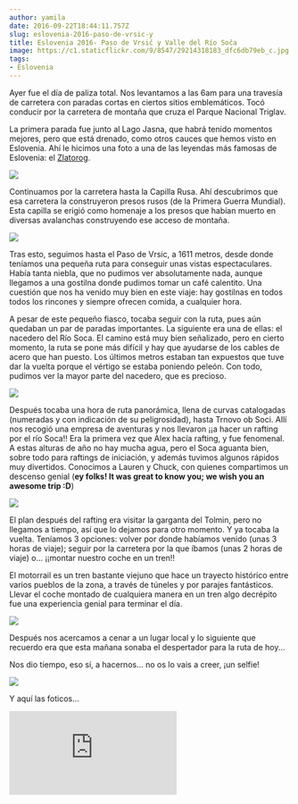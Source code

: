 ```yaml
---
author: yamila
date: 2016-09-22T18:44:11.757Z
slug: eslovenia-2016-paso-de-vrsic-y
title: Eslovenia 2016- Paso de Vrsič y Valle del Río Soča
image: https://c1.staticflickr.com/9/8547/29214318183_dfc6db79eb_c.jpg
tags:
- Eslovenia
---
```


Ayer fue el día de paliza total. Nos levantamos a las 6am para una travesía de carretera con paradas cortas en ciertos sitios emblemáticos. Tocó conducir por la carretera de montaña que cruza el Parque Nacional Triglav.

La primera parada fue junto al Lago Jasna, que habrá tenido momentos mejores, pero que está drenado, como otros cauces que hemos visto en Eslovenia. Ahí le hicimos una foto a una de las leyendas más famosas de Eslovenia: el <a href="https://es.m.wikipedia.org/wiki/Zlatorog" target="_new">Zlatorog</a>.

<img src="https://c1.staticflickr.com/9/8558/29840382125_24bd4f8d4e_c.jpg" />

Continuamos por la carretera hasta la Capilla Rusa. Ahí descubrimos que esa carretera la construyeron presos rusos (de la Primera Guerra Mundial). Esta capilla se erigió como homenaje a los presos que habían muerto en diversas avalanchas construyendo ese acceso de montaña.

<img src="https://c1.staticflickr.com/9/8154/29840385385_0448e39964_c.jpg" />

Tras esto, seguimos hasta el Paso de Vrsic, a 1611 metros, desde donde teníamos una pequeña ruta para conseguir unas vistas espectaculares. Había tanta niebla, que no pudimos ver absolutamente nada, aunque llegamos a una gostilna donde pudimos tomar un café calentito. Una cuestión que nos ha venido muy bien en este viaje: hay gostilnas en todos todos los rincones y siempre ofrecen comida, a cualquier hora.

A pesar de este pequeño fiasco, tocaba seguir con la ruta, pues aún quedaban un par de paradas importantes. La siguiente era una de ellas: el nacedero del Río Soca. El camino está muy bien señalizado, pero en cierto momento, la ruta se pone más difícil y hay que ayudarse de los cables de acero que han puesto. Los últimos metros estaban tan expuestos que tuve dar la vuelta porque el vértigo se estaba poniendo peleón. Con todo, pudimos ver la mayor parte del nacedero, que es precioso.

<img src="https://c1.staticflickr.com/9/8547/29214318183_dfc6db79eb_c.jpg" />

Después tocaba una hora de ruta panorámica, llena de curvas catalogadas (numeradas y con indicación de su peligrosidad), hasta Trnovo ob Soci. Allí nos recogió una empresa de aventuras y nos llevaron ¡¡a hacer un rafting por el río Soca!! Era la primera vez que Alex hacía rafting, y fue fenomenal. A estas alturas de año no hay mucha agua, pero el Soca aguanta bien, sobre todo para raftings de iniciación, y además tuvimos algunos rápidos muy divertidos. Conocimos a Lauren y Chuck, con quienes compartimos un descenso genial (<strong>ey folks! It was great to know you; we wish you an awesome trip :D</strong>)

<img src="https://c1.staticflickr.com/9/8016/29565280310_cecf6f8c08_c.jpg" />

El plan después del rafting era visitar la garganta del Tolmin, pero no llegamos a tiempo, así que lo dejamos para otro momento. Y ya tocaba la vuelta. Teníamos 3 opciones: volver por donde habíamos venido (unas 3 horas de viaje); seguir por la carretera por la que íbamos (unas 2 horas de viaje) o... ¡¡montar nuestro coche en un tren!!

El motorrail es un tren bastante viejuno que hace un trayecto histórico entre varios pueblos de la zona, a través de túneles y por parajes fantásticos. Llevar el coche montado de cualquiera manera en un tren algo decrépito fue una experiencia genial para terminar el día.

<img src="https://c1.staticflickr.com/9/8094/29547669050_57a5f2ca0e_c.jpg" />

Después nos acercamos a cenar a un lugar local y lo siguiente que recuerdo era que esta mañana sonaba el despertador para la ruta de hoy...

Nos dio tiempo, eso sí, a hacernos... no os lo vais a creer, ¡un selfie!

<img src="https://c1.staticflickr.com/9/8127/29231346464_4cb0d87357_c.jpg" />

Y aquí las foticos...

<div class='embed-container'><iframe src='https://www.flickr.com/photos/125687915@N08/albums/72157673040521551/player' frameborder='0' allowfullscreen webkitallowfullscreen mozallowfullscreen oallowfullscreen msallowfullscreen></iframe></div>